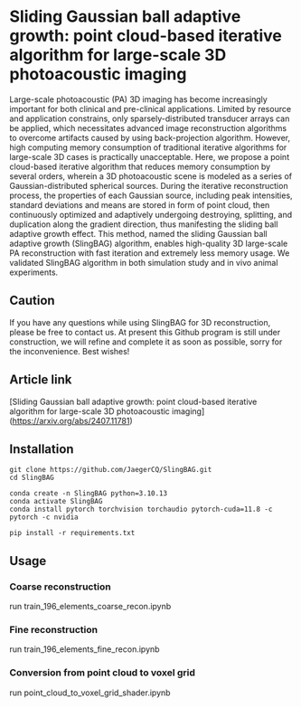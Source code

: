 # Sliding Gaussian ball adaptive growth: point cloud-based iterative algorithm for large-scale 3D photoacoustic imaging

Large-scale photoacoustic (PA) 3D imaging has become increasingly important for both clinical and pre-clinical applications. Limited by resource and application constrains, only sparsely-distributed transducer arrays can be applied, which necessitates advanced image reconstruction algorithms to overcome artifacts caused by using back-projection algorithm. However, high computing memory consumption of traditional iterative algorithms for large-scale 3D cases is practically unacceptable. Here, we propose a point cloud-based iterative algorithm that reduces memory consumption by several orders, wherein a 3D photoacoustic scene is modeled as a series of Gaussian-distributed spherical sources. During the iterative reconstruction process, the properties of each Gaussian source, including peak intensities, standard deviations and means are stored in form of point cloud, then continuously optimized and adaptively undergoing destroying, splitting, and duplication along the gradient direction, thus manifesting the sliding ball adaptive growth effect. This method, named the sliding Gaussian ball adaptive growth (SlingBAG) algorithm, enables high-quality 3D large-scale PA reconstruction with fast iteration and extremely less memory usage. We validated SlingBAG algorithm in both simulation study and in vivo animal experiments.

## Caution
If you have any questions while using SlingBAG for 3D reconstruction, please be free to contact us. At present this Github program is still under construction, we will refine and complete it as soon as possible, sorry for the inconvenience. Best wishes!

## Article link
[Sliding Gaussian ball adaptive growth: point cloud-based iterative algorithm for large-scale 3D photoacoustic imaging]
(https://arxiv.org/abs/2407.11781)

## Installation
```
git clone https://github.com/JaegerCQ/SlingBAG.git    
cd SlingBAG
```

```
conda create -n SlingBAG python=3.10.13  
conda activate SlingBAG  
conda install pytorch torchvision torchaudio pytorch-cuda=11.8 -c pytorch -c nvidia
```

```
pip install -r requirements.txt
```

## Usage

### Coarse reconstruction
run train_196_elements_coarse_recon.ipynb

### Fine reconstruction
run train_196_elements_fine_recon.ipynb

### Conversion from point cloud to voxel grid
run point_cloud_to_voxel_grid_shader.ipynb

